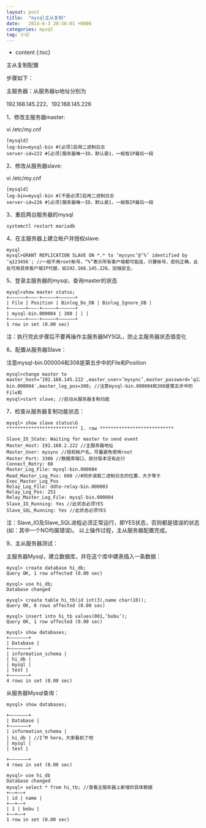 ```yaml
---
layout: post
title:  "mysql主从复制"
date:   2014-6-3 20:56:01 +0800
categories: mysql
tag: 小记
---
```


* content
{:toc}

主从复制配置

步骤如下：

主服务器：从服务器ip地址分别为

192.168.145.222、192.168.145.226

1、修改主服务器master:

vi /etc/my.cnf

	[mysqld]
	log-bin=mysql-bin #[必须]启用二进制日志
	server-id=222 #[必须]服务器唯一ID，默认是1，一般取IP最后一段

2、修改从服务器slave:

vi /etc/my.cnf

	[mysqld]
	log-bin=mysql-bin #[不是必须]启用二进制日志
	server-id=226 #[必须]服务器唯一ID，默认是1，一般取IP最后一段

3、重启两台服务器的mysql

	systemctl restart mariadb

4、在主服务器上建立帐户并授权slave:

	mysql
	mysql>GRANT REPLICATION SLAVE ON *.* to ‘mysync’@’%’ identified by ‘q123456′; //一般不用root帐号，“%”表示所有客户端都可能连，只要帐号，密码正确，此处可用具体客户端IP代替，如192.168.145.226，加强安全。

5、登录主服务器的mysql，查询master的状态

	mysql>show master status;
	+——————+———-+————–+——————+
	| File | Position | Binlog_Do_DB | Binlog_Ignore_DB |
	+——————+———-+————–+——————+
	| mysql-bin.000004 | 308 | | |
	+——————+———-+————–+——————+
	1 row in set (0.00 sec)

注：执行完此步骤后不要再操作主服务器MYSQL，防止主服务器状态值变化

6、配置从服务器Slave：

注意mysql-bin.000004和308是第五步中的File和Position

	mysql>change master to master_host=’192.168.145.222′,master_user=’mysync’,master_password=’q123456′,master_log_file=’mysql-bin.000004′,master_log_pos=308; //注意mysql-bin.000004和308是第五步中的File和
	mysql>start slave; //启动从服务器复制功能

7、检查从服务器复制功能状态：

	mysql> show slave status\G
	************************** 1. row ***************************

	Slave_IO_State: Waiting for master to send event
	Master_Host: 192.168.2.222 //主服务器地址
	Master_User: mysync //授权帐户名，尽量避免使用root
	Master_Port: 3306 //数据库端口，部分版本没有此行
	Connect_Retry: 60
	Master_Log_File: mysql-bin.000004
	Read_Master_Log_Pos: 600 //#同步读取二进制日志的位置，大于等于Exec_Master_Log_Pos
	Relay_Log_File: ddte-relay-bin.000003
	Relay_Log_Pos: 251
	Relay_Master_Log_File: mysql-bin.000004
	Slave_IO_Running: Yes //此状态必须YES
	Slave_SQL_Running: Yes //此状态必须YES

注：Slave_IO及Slave_SQL进程必须正常运行，即YES状态，否则都是错误的状态(如：其中一个NO均属错误)。
以上操作过程，主从服务器配置完成。

9、主从服务器测试：

主服务器Mysql，建立数据库，并在这个库中建表插入一条数据：

	mysql> create database hi_db;
	Query OK, 1 row affected (0.00 sec)

	mysql> use hi_db;
	Database changed

	mysql> create table hi_tb(id int(3),name char(10));
	Query OK, 0 rows affected (0.00 sec)

	mysql> insert into hi_tb values(001,’bobu’);
	Query OK, 1 row affected (0.00 sec)

	mysql> show databases;
	+——————–+
	| Database |
	+——————–+
	| information_schema |
	| hi_db |
	| mysql |
	| test |
	+——————–+
	4 rows in set (0.00 sec)

从服务器Mysql查询：

	mysql> show databases;

	+——————–+
	| Database |
	+——————–+
	| information_schema |
	| hi_db | //I’M here，大家看到了吧
	| mysql |
	| test |

	+——————–+
	4 rows in set (0.00 sec)

	mysql> use hi_db
	Database changed
	mysql> select * from hi_tb; //查看主服务器上新增的具体数据
	+——+——+
	| id | name |
	+——+——+
	| 1 | bobu |
	+——+——+
	1 row in set (0.00 sec)